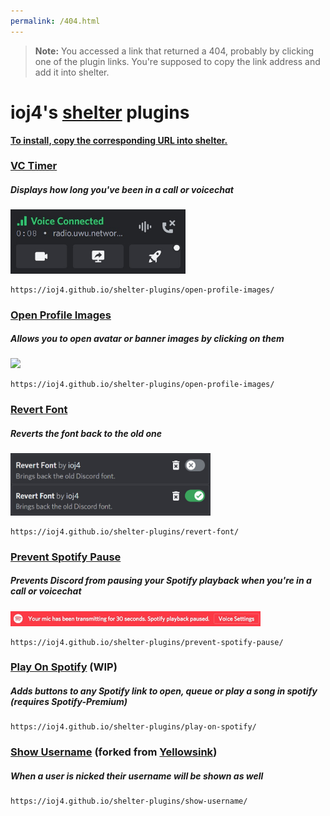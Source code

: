 ```yaml
---
permalink: /404.html
---
```

> **Note:** You accessed a link that returned a 404, probably by clicking one of the plugin links. You're supposed to copy the link address and add it into shelter.

# ioj4's [shelter](https://github.com/uwu/shelter) plugins

<b><u>To install, copy the corresponding URL into shelter.</u></b><br>

### [VC Timer](plugins/vc-timer/)
##### Displays how long you've been in a call or voicechat
<img src="assets/vc-timer.jpg" width="280"></img>
```
https://ioj4.github.io/shelter-plugins/open-profile-images/
```

### [Open Profile Images](plugins/revert-font/)
##### Allows you to open avatar or banner images by clicking on them
<img src="assets/open-profile-images.gif" width="320"></img>
```
https://ioj4.github.io/shelter-plugins/open-profile-images/
```

### [Revert Font](plugins/revert-font/)
##### Reverts the font back to the old one
<img src="assets/revert-font.jpg" width="320"></img>
```
https://ioj4.github.io/shelter-plugins/revert-font/
```

### [Prevent Spotify Pause](plugins/prevent-spotify-pause/)
##### Prevents Discord from pausing your Spotify playback when you're in a call or voicechat
<img src="assets/prevent-spotify-pause.jpg" height="24"></img>
```
https://ioj4.github.io/shelter-plugins/prevent-spotify-pause/
```

### [Play On Spotify](plugins/play-on-spotify/) (WIP)
##### Adds buttons to any Spotify link to open, queue or play a song in spotify (requires Spotify-Premium)
```
https://ioj4.github.io/shelter-plugins/play-on-spotify/
```


### [Show Username](plugins/show-username/) (forked from [Yellowsink](https://github.com/yellowsink/shelter-plugins))
##### When a user is nicked their username will be shown as well
```
https://ioj4.github.io/shelter-plugins/show-username/
```

